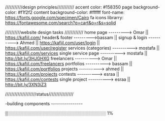 ///////////design principles///////////
accent color: #158350
page background-color: #f1f2f2
content background-color: #ffffff
font-name: https://fonts.google.com/specimen/Cairo
fa icons librarry: https://fontawesome.com/search?q=cart&o=r&s=solid

//////////website design tasks ////////////
home page ---------> Omar || https://kafiil.com/
header& footer --------->bassam ||
signup & login ----------> Ahmed || https://kafiil.com/user/login || https://kafiil.com/user/register
services (categories) ----------> mostafa || https://kafiil.com/services
single service page ----------> mostafa || http://bit.ly/3HJGHXG
freelancers ----------> Omar || https://kafiil.com/freelancers
portfolios ----------> bassam || https://kafiil.com/portfolios
projects ----------> ahmed || https://kafiil.com/projects
contests ----------> esraa || https://kafiil.com/contests
single project ----------> esraa || http://bit.ly/3XN3iZ3

////////////////////status////////////////

-building components ----------------

▒░░░░░░░░░░░░░░░░░░░░░░░░░░░░░░░░ 1%
